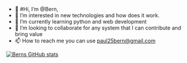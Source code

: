 
- 👋 #Hi, I’m @Bern, 
- 👀 I’m interested in new technologies and how does it work.
- 🌱 I’m currently learning python and web development 
- 💞️ I’m looking to collaborate for any system that I can contribute and bring value 
- 📫 How to reach me you can use paul25bern@gmail.com

<!---
togoodtobetrue/togoodtobetrue is a ✨ special ✨ repository because its `README.md` (this file) appears on your GitHub profile.
You can click the Preview link to take a look at your changes.
--->
[![Berns GitHub stats](https://github-readme-stats.vercel.app/api?username=b-s-j)](https://github.com/anuraghazra/github-readme-stats)
